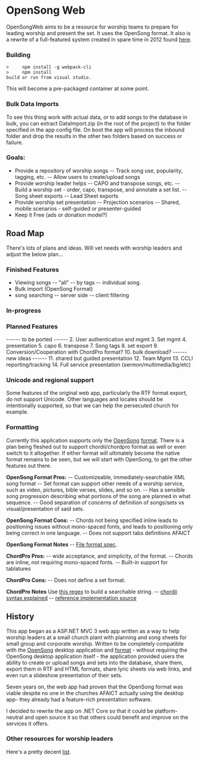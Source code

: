 
# OpenSong Web
OpenSongWeb aims to be a resource for worship teams to prepare for leading worship and present the set.  It uses the OpenSong format.
It also is a rewrite of a full-featured system created in spare time in 2012 found [here](http://wworship.24s2sanmarcos.org/).

### Building
	>     npm install -g webpack-cli
    >     npm install
    build or run from visual studio.
	

This will become a pre-packaged container at some point. 

### Bulk Data Imports
To see this thing work with actual data, or to add songs to the database in bulk, you can extract DataImport.zip (in the root of the project) to the folder specified in the app config file.  On boot the app will process the inbound folder and drop the results in the other two folders based on success or failure.

### Goals:
- Provide a repository of worship songs
-- Track song use, popularity, tagging, etc.
-- Allow users to create/upload songs
- Provide worship leader helps
-- CAPO and transpose songs, etc.
-- Build a worship set - order, capo, transpose, and annotate a set list.
-- Song sheet exports
-- Lead Sheet exports
- Provide worship set presentation
-- Projection scenarios
-- Shared, mobile scenarios - self-guided or presenter-guided
- Keep it Free (ads or donation model?)

## Road Map
There's lots of plans and ideas.  Will vet needs with worship leaders and adjust the below plan...

### Finished Features
- Viewing songs 
-- "all" 
-- by tags
-- individual song.
- Bulk import (OpenSong Format)
- song searching
-- server side
-- client filtering

### In-progress

### Planned Features 
------ to be ported ------
2. User authentication and mgmt
3. Set mgmt
4. presentation
5. capo
6. transpose
7. Song tags
8. set export
9. Conversion/Cooperation with ChordPro format?
10. bulk download?
------ new ideas ------
11. shared but guided presentation
12. Team Mgmt
13. CCLI reporting/tracking
14. Full service presentation (sermon/multimedia/bg/etc)

### Unicode and regional support
Some features of the original web app, particularly the RTF format export, do not support Unicode.  Other languages and locales should be intentionally supported, so that we can help the persecuted church for example.

### Formatting
Currently this application supports only the [OpenSong](http://www.opensong.org/) [format](https://sourceforge.net/projects/opensong/).  There is a plan being fleshed out to support chordii/chordpro format as well or even switch to it altogether.  If either format will ultimately become the native format remains to be seen, but we will start with OpenSong, to get the other features out there.
 
**OpenSong Format Pros:**
-- Customizeable, immediately-searchable XML song format
-- Set format can support other needs of a worship service, such as video, pictures, bible verses, slides, and so on.
-- Has a sensible song progression describing what portions of the song are planned in what sequence.
-- Good separation of concerns of definition of songs/sets vs visual/presentation of said sets.

**OpenSong Format Cons:**
-- Chords not being specified inline leads to positioning issues without mono-spaced fonts, and leads to positioning only being correct in one language.
-- Does not support tabs definitions AFAICT

**OpenSong Format Notes**
-- [File format spec](http://www.opensong.org/home/file-formats).

**ChordPro Pros:**
-- wide acceptance, and simplicity, of the format.
-- Chords are inline, not requiring mono-spaced fonts.
-- Built-in support for tablatures

**ChordPro Cons:**
-- Does not define a set format.

**ChordPro Notes**
Use [this regex](https://stackoverflow.com/questions/44314124/c-sharp-use-regex-to-remove-everything-inside-brackets-and-the-brackets-themselv) to build a searchable string. 
-- [chordii syntax explained](https://www.chordpro.org/chordpro/ChordPro-Directives.html)
-- [reference implementation source](https://github.com/ChordPro/chordpro)
 
## History
This app began as a ASP.NET MVC 3 web app written as a way to help worship leaders at a small church plant with planning and song sheets for small group and corporate worship.  Written to be completely compatible with the [OpenSong](http://www.opensong.org/) desktop application and [format](https://sourceforge.net/projects/opensong/)  - without requiring the OpenSong desktop application itself - the application provided users the ability to create or upload songs and sets into the database, share them, export them in RTF and HTML formats, share lyric sheets via web links, and even run a slideshow presentation of their sets.  

Seven years on, the web app had proven that the OpenSong format was viable despite no one in the churches AFAICT actually using the desktop app- they already had a feature-rich presentation software.  

I decided to rewrite the app on .NET Core so that it could be platform-neutral and open source it so that others could benefit and improve on the services it offers.

### Other resources for worship leaders
Here's a pretty decent [list](http://www.opensong.org/home/links).
